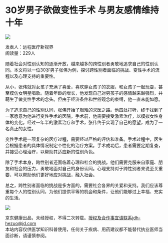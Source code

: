 # 30岁男子欲做变性手术 与男友感情维持十年

![](https://storage.360buyimg.com/nhp/seo/img/logo.png)

发表人：远程医疗新视界  
阅读量：229人  

随着社会对性别认知的逐渐开放，越来越多的跨性别者勇敢地追求自己的性别认同。本文将以一位30岁男子张伟为例，探讨跨性别者面临的挑战、变性手术的流程以及心理支持的重要性。

从小，张伟就对女孩子充满了喜爱，喜欢穿女孩子的衣服，和女孩子一起玩耍，甚至模仿女明星唱歌。随着年龄的增长，他发现自己对男孩子的感情越来越强烈，并萌生了做变性手术的念头。但由于经济条件和世俗观念的束缚，他一直未能如愿。

为了追求自己的性别认同，张伟开始了艰难的求医之路。他四处打听，终于找到了一家愿意为他进行变性手术的医院。手术前，他需要接受激素治疗，以模拟女性身体的变化。经过一年半的激素治疗和手术，张伟终于实现了自己的愿望，成为了一名真正的女性。

变性手术是一项复杂的医疗过程，需要经过严格的评估和准备。手术过程中，医生会根据患者的具体情况制定个性化的治疗方案。手术成功后，患者需要定期复查，并接受心理治疗，以帮助其适应新的性别角色。

除了手术本身，跨性别者还面临着心理和社会的挑战。他们需要克服来自家庭、朋友和社会的压力，勇敢地面对自己的身份认同。心理支持对于跨性别者来说至关重要，可以帮助他们更好地应对挑战，融入社会。

总之，跨性别者面临的挑战是多方面的，需要社会各界的关爱和支持。我们应该尊重每个人的性别认同，为他们提供平等的机会和条件，让他们能够过上幸福、充实的生活。

![](https://img11.360buyimg.com/imagetools/jfs/t1/216652/28/44676/1939/671a47bfF24f68785/7171269bc2c90112.png)

京东健康出品，未经授权，不得二次转载。授权及合作事宜请联系jdh-hezuo@jd.com  
本站内容仅供医学知识科普使用，任何关于疾病、用药建议都不能替代执业医师当面诊断，请谨慎参阅。
<!-- tcd_original_link https://www.jd.com/pccontent/1024669 -->
